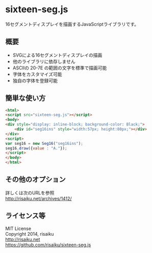 sixteen-seg.js
======
16セグメントディスプレイを描画するJavaScriptライブラリです。

## 概要
* SVGによる16セグメントディスプレイの描画
* 他のライブラリに依存しません
* ASCIIの 20-7E の範囲の文字を標準で描画可能
* 字体をカスタマイズ可能
* 独自の字体を登録可能

## 簡単な使い方
```HTML
<html>
<script src="sixteen-seg.js"></script>
<body>
<div style="display: inline-block; background-color: Black;">
	<div id="seg16ins" style="width:57px; height:80px;"></div>
</div>
<script>
var seg16 = new Seg16("seg16ins");
seg16.draw({value : "A."});
</script>
</body>
</html>
```

## その他のオプション
詳しくは次のURLを参照  
http://risaiku.net/archives/1412/

## ライセンス等
MIT License  
Copyright 2014, risaiku  
http://risaiku.net  
https://github.com/risaiku/sixteen-seg.js

